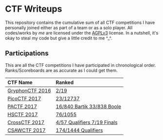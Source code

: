 # CTF Writeups
This repository contains the cumulative sum of all CTF competitions I have personally joined either as part of a team or as a solo player. All codes/works by _me_ are licensed under the [AGPLv3](LICENSE) license. In a nutshell, it's okay to steal my code but give a little credit to me ^_^.

## Participations
This are all the CTF competitions I have participated in chronological order. Ranks/Scoreboards are as accurate as I could get them.

| CTF Name                  | Ranked                                        |
|:--------------------------|:----------------------------------------------|
| [GryphonCTF 2016][A1]     | [2/19][B1]                                    |
| [PicoCTF 2017][A2]        | [23/12737][B2]                                |
| [PACTF 2017][A3]          | [16/840 Bartik 33/838 Boole][B3]              |
| [HSCTF 2017][A4]          | [76/1055][B4]                                 |
| [CrossCTF 2017][A5]       | [4/57 Qualifiers 7/19 Finals][B5]             |
| [CSAWCTF 2017][A6]        | [174/1444 Qualifiers][B6]                     |

[//]: # (Links to the subfolders)
[A1]: gryphonctf_2016
[A2]: picoctf_2017
[A3]: pactf_2017
[A4]: hsctf_2017
[A5]: crossctf_2017
[A6]: csawctf_2017

[//]: # (Links to scoreboards)
[B1]: https://github.com/DISMGryphons/GryphonCTF/blob/gh-pages/index.html
[B2]: https://2017game.picoctf.com/game/tutorial-1/leaderboard/3
[B3]: https://2017.pactf.com/scoreboard/bartik/
[B4]: https://play.hsctf.com/scoreboard/
[B5]: https://crossctf.github.io/
[B6]: https://ctf.csaw.io/scoreboard
